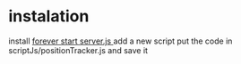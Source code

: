 # instalation

install  <a href="https://chrome.google.com/webstore/detail/script-runner-pro/cofhgpcbaidjkjfbfglfhlklnbhajhpg/related?hl=fr">forever start server.js </a>
add a new script put the code in scriptJs/positionTracker.js and save it
